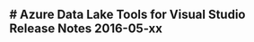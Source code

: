 \# Azure Data Lake Tools for Visual Studio Release Notes 2016-05-xx
-------------------------------------------------------------------

 

 
-
